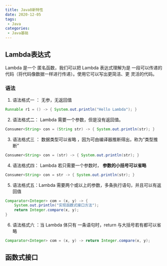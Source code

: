 ```yaml
---
title: Java8新特性
date: 2020-12-05
tags:
 - Java
categories:
 - Java基础
---
```




## Lambda表达式

Lambda 是一个 匿名函数，我们可以把 Lambda 表达式理解为是 一段可以传递的代码（将代码像数据一样进行传递）。使用它可以写出更简洁、更
灵活的代码。



### 语法

1. 语法格式一 ： 无参，无返回值

```java
Runnable r1 = () -> { System.out.println("Hello Lambda"); }
```

2. 语法格式二： Lambda 需要一个参数，但是没有返回值。

```java
Consumer<String> con = (String str) -> { System.out.println(str); }
```

3. 语法格式三 ： 数据类型可以省略 ，因为可由编译器推断得出，称为“类型推断”

```java
Consumer<String> con = (str) -> { System.out.println(str); }
```

4. 语法格式四： Lambda 若只需要一个参数时， **参数的小括号可以省略**

```java
Consumer<String> con = str -> { System.out.println(str); }
```

5. 语法格式五：Lambda 需要两个或以上的参数，多条执行语句，并且可以有返回值

```java
Comparator<Integer> com = (x, y) -> {
    System.out.println("实现函数式接口方法");
    return Integer.compare(x, y);
}
```

6. 语法格式六 ：当 Lambda 体只有 一条语句时，return 与大括号若有都可以省略

```java
Comparator<Integer> com = (x, y) -> return Integer.compare(x, y);
```



## 函数式接口


